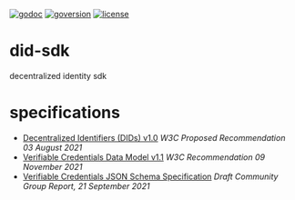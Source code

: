 [![godoc](https://img.shields.io/badge/godoc-did--sdk-blue)](https://pkg.go.dev/github.com/TBD54566975/did-sdk)
[![goversion](https://img.shields.io/badge/go_version-1.17.6-brightgreen)](https://golang.org/)
[![license](https://img.shields.io/badge/license-MIT-black)](https://github.com/TBD54566975/did-sdk/blob/main/LICENSE)

# did-sdk

decentralized identity sdk

# specifications

- [Decentralized Identifiers (DIDs) v1.0](https://www.w3.org/TR/2021/PR-did-core-20210803/) _W3C Proposed Recommendation 03 August 2021_
- [Verifiable Credentials Data Model v1.1](https://www.w3.org/TR/2021/REC-vc-data-model-20211109/) _W3C Recommendation 09 November 2021_
- [Verifiable Credentials JSON Schema Specification](https://w3c-ccg.github.io/vc-json-schemas/v2/index.html) _Draft Community Group Report, 21 September 2021_